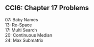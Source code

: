 ## CCI6: Chapter 17 Problems

07: Baby Names  
13: Re-Space  
17: Multi Search   
20: Continuous Median   
24: Max Submatrix    

